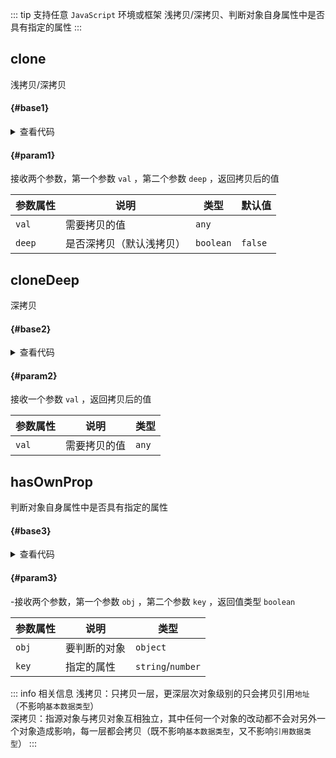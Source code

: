 <script setup>
import { useAddNumInOutlineLabel } from '../../.vitepress/utils/createElement.ts'
useAddNumInOutlineLabel(3)

import clone from './clone.vue'
import cloneDeep from './cloneDeep.vue'
import hasOwnProp from './hasOwnProp.vue'
</script>

::: tip 支持任意 `JavaScript` 环境或框架
浅拷贝/深拷贝、判断对象自身属性中是否具有指定的属性
:::

## clone

浅拷贝/深拷贝

<div class="pure-border">

#### <divider-base /> {#base1}

<clone />

<details>

<summary>查看代码</summary>

<<< @/utils/clone/clone.vue

</details>

#### <divider-param /> {#param1}

接收两个参数，第一个参数 `val` ，第二个参数 `deep` ，返回拷贝后的值

| **参数属性** | **说明**                 | **类型**  | **默认值** |
| ------------ | ------------------------ | --------- | ---------- |
| `val`        | 需要拷贝的值             | `any`     |            |
| `deep`       | 是否深拷贝（默认浅拷贝） | `boolean` | `false`    |

</div>

## cloneDeep

深拷贝

<div class="pure-border">

#### <divider-base /> {#base2}

<cloneDeep />

<details>

<summary>查看代码</summary>

<<< @/utils/clone/cloneDeep.vue

</details>

#### <divider-param /> {#param2}

接收一个参数 `val` ，返回拷贝后的值

| **参数属性** | **说明**     | **类型** |
| ------------ | ------------ | -------- |
| `val`        | 需要拷贝的值 | `any`    |

</div>

## hasOwnProp

判断对象自身属性中是否具有指定的属性

<div class="pure-border">

#### <divider-base /> {#base3}

<hasOwnProp />

<details>

<summary>查看代码</summary>

<<< @/utils/clone/hasOwnProp.vue

</details>

#### <divider-param /> {#param3}

-接收两个参数，第一个参数 `obj` ，第二个参数 `key` ，返回值类型 `boolean`

| **参数属性** | **说明**     | **类型**          |
| ------------ | ------------ | ----------------- |
| `obj`        | 要判断的对象 | `object`          |
| `key`        | 指定的属性   | `string`/`number` |

</div>

::: info 相关信息
浅拷贝：只拷贝一层，更深层次对象级别的只会拷贝引用`地址`（不影响`基本数据类型`）  
深拷贝：指源对象与拷贝对象互相独立，其中任何一个对象的改动都不会对另外一个对象造成影响，每一层都会拷贝（既不影响`基本数据类型`，又不影响`引用数据类型`）
:::
